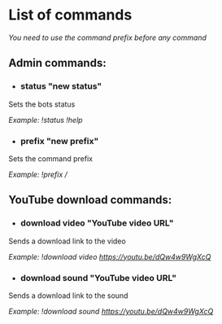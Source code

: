 # List of commands

_You need to use the command prefix before any command_

## Admin commands:

* ### status "new status"
Sets the bots status

_Example: !status !help_

* ### prefix "new prefix"
Sets the command prefix

_Example: !prefix /_

## YouTube download commands:

* ### download video "YouTube video URL"
Sends a download link to the video

_Example: !download video https://youtu.be/dQw4w9WgXcQ_

* ### download sound "YouTube video URL"
Sends a download link to the sound

_Example: !download sound https://youtu.be/dQw4w9WgXcQ_
